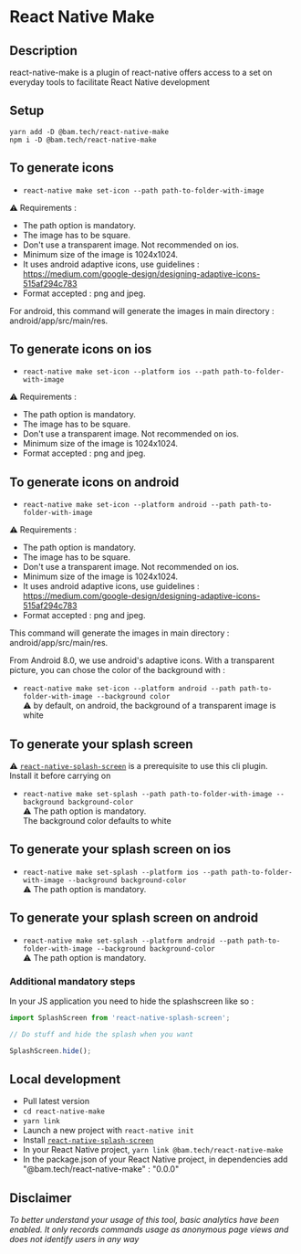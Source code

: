 # React Native Make

## Description

react-native-make is a plugin of react-native offers access to a set on everyday tools to facilitate React Native development

## Setup

```
yarn add -D @bam.tech/react-native-make
npm i -D @bam.tech/react-native-make
```

## To generate icons

- `react-native make set-icon --path path-to-folder-with-image`

⚠️ Requirements :

- The path option is mandatory.
- The image has to be square.
- Don't use a transparent image. Not recommended on ios.
- Minimum size of the image is 1024x1024.
- It uses android adaptive icons, use guidelines : https://medium.com/google-design/designing-adaptive-icons-515af294c783
- Format accepted : png and jpeg.

For android, this command will generate the images in main directory : android/app/src/main/res.

## To generate icons on ios

- `react-native make set-icon --platform ios --path path-to-folder-with-image`

⚠️ Requirements :

- The path option is mandatory.
- The image has to be square.
- Don't use a transparent image. Not recommended on ios.
- Minimum size of the image is 1024x1024.
- Format accepted : png and jpeg.

## To generate icons on android

- `react-native make set-icon --platform android --path path-to-folder-with-image`

⚠️ Requirements :

- The path option is mandatory.
- The image has to be square.
- Don't use a transparent image. Not recommended on ios.
- Minimum size of the image is 1024x1024.
- It uses android adaptive icons, use guidelines : https://medium.com/google-design/designing-adaptive-icons-515af294c783
- Format accepted : png and jpeg.

This command will generate the images in main directory : android/app/src/main/res.

From Android 8.0, we use android's adaptive icons. With a transparent picture, you can chose the color of the background with :

- `react-native make set-icon --platform android --path path-to-folder-with-image --background color`  
  ⚠️ by default, on android, the background of a transparent image is white

## To generate your splash screen

⚠️ [`react-native-splash-screen`](https://github.com/crazycodeboy/react-native-splash-screen) is a prerequisite to use this cli plugin.  
Install it before carrying on

- `react-native make set-splash --path path-to-folder-with-image --background background-color`  
  ⚠️ The path option is mandatory.  
  The background color defaults to white

## To generate your splash screen on ios

- `react-native make set-splash --platform ios --path path-to-folder-with-image --background background-color`  
  ⚠️ The path option is mandatory.

## To generate your splash screen on android

- `react-native make set-splash --platform android --path path-to-folder-with-image --background background-color`  
  ⚠️ The path option is mandatory.

### Additional mandatory steps

In your JS application you need to hide the splashscreen like so :

```js
import SplashScreen from 'react-native-splash-screen';

// Do stuff and hide the splash when you want

SplashScreen.hide();
```

## Local development

- Pull latest version
- `cd react-native-make`
- `yarn link`
- Launch a new project with `react-native init`
- Install [`react-native-splash-screen`](https://github.com/crazycodeboy/react-native-splash-screen)
- In your React Native project, `yarn link @bam.tech/react-native-make`
- In the package.json of your React Native project, in dependencies add "@bam.tech/react-native-make" : "0.0.0"

## Disclaimer

_To better understand your usage of this tool, basic analytics have been enabled. It only records commands usage as anonymous page views and does not identify users in any way_
